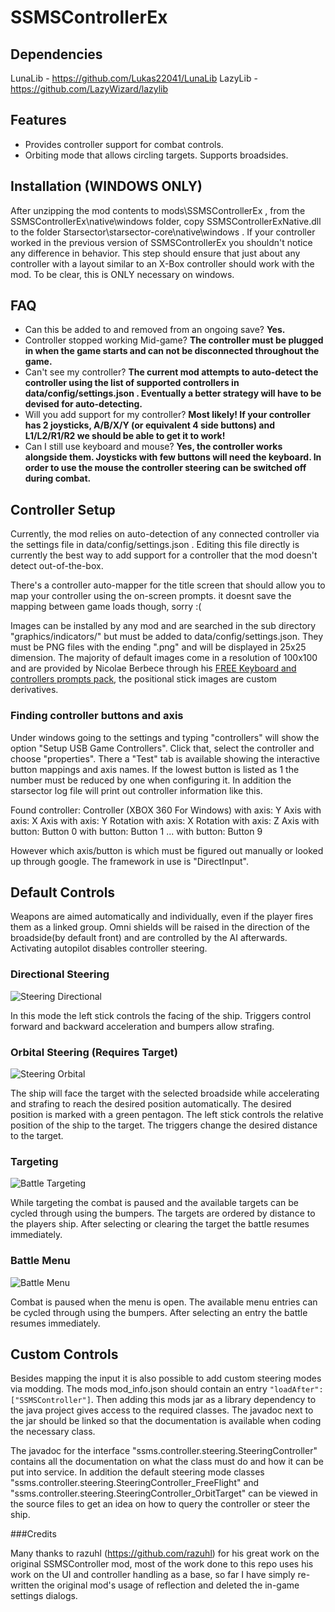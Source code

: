 # SSMSControllerEx

## Dependencies

LunaLib - https://github.com/Lukas22041/LunaLib
LazyLib - https://github.com/LazyWizard/lazylib

## Features

* Provides controller support for combat controls.
* Orbiting mode that allows circling targets. Supports broadsides.

## Installation (WINDOWS ONLY)
After unzipping the mod contents to mods\SSMSControllerEx , from the SSMSControllerEx\native\windows folder, copy SSMSControllerExNative.dll to the folder Starsector\starsector-core\native\windows . If your controller worked in the previous version of SSMSControllerEx you shouldn't notice any difference in behavior. This step should ensure that just about any controller with a layout similar to an X-Box controller should work with the mod. To be clear, this is ONLY necessary on windows.

## FAQ

 - Can this be added to and removed from an ongoing save? **Yes.**
 - Controller stopped working Mid-game?  **The controller must be plugged in when the game starts and can not be disconnected throughout the game.**
 - Can't see my controller? **The current mod attempts to auto-detect the controller using the list of supported controllers in data/config/settings.json . Eventually a better strategy will have to be devised for auto-detecting.**
 - Will you add support for my controller? **Most likely! If your controller has 2 joysticks, A/B/X/Y (or equivalent 4 side buttons) and L1/L2/R1/R2 we should be able to get it to work!**
 - Can I still use keyboard and mouse? **Yes, the controller works alongside them. Joysticks with few buttons will need the keyboard. In order to use the mouse the controller steering can be switched off during combat.**

## Controller Setup

Currently, the mod relies on auto-detection of any connected controller via the settings file in data/config/settings.json . Editing this file directly is currently the best way to add support for a controller that the mod doesn't detect out-of-the-box.

There's a controller auto-mapper for the title screen that should allow you to map your controller using the on-screen prompts. it doesnt save the mapping between game loads though, sorry :(

Images can be installed by any mod and are searched in the sub directory "graphics/indicators/" but must be added to data/config/settings.json. They must be PNG files with the ending ".png" and will be displayed in 
25x25 dimension. The majority of default images come in a resolution of 100x100 and are provided by Nicolae Berbece through his [FREE Keyboard and controllers prompts pack](https://opengameart.org/content/free-keyboard-and-controllers-prompts-pack), the positional stick images are custom derivatives.

### Finding controller buttons and axis

Under windows going to the settings and typing "controllers" will show the option "Setup USB Game Controllers". Click that, select the controller and choose "properties". 
There a "Test" tab is available showing the interactive button mappings and axis names. If the lowest button is listed as 1 the number must be reduced by one when configuring it.
In addition the starsector log file will print out controller information like this.

Found controller: Controller (XBOX 360 For Windows)
with axis: Y Axis
with axis: X Axis
with axis: Y Rotation
with axis: X Rotation
with axis: Z Axis
with button: Button 0
with button: Button 1
...
with button: Button 9

However which axis/button is which must be figured out manually or looked up through google. The framework in use is "DirectInput".

## Default Controls

Weapons are aimed automatically and individually, even if the player fires them as a linked group. Omni shields will be raised in the direction of the broadside(by default front) and are controlled by the AI afterwards. Activating autopilot disables controller steering.

### Directional Steering

![Steering Directional](https://raw.githubusercontent.com/razuhl/SSMSController/master/images/Battle_Steering_Directional.png)

In this mode the left stick controls the facing of the ship. Triggers control forward and backward acceleration and bumpers allow strafing.

### Orbital Steering (Requires Target)

![Steering Orbital](https://raw.githubusercontent.com/razuhl/SSMSController/master/images/Battle_Steering_Orbital.png)

The ship will face the target with the selected broadside while accelerating and strafing to reach the desired position automatically. The desired position is marked with a green pentagon. The left stick controls the relative position of the ship to the target. The triggers change the desired distance to the target.

### Targeting

![Battle Targeting](https://raw.githubusercontent.com/razuhl/SSMSController/master/images/Battle_Targeting.png)

While targeting the combat is paused and the available targets can be cycled through using the bumpers. The targets are ordered by distance to the players ship. After selecting or clearing the target the battle resumes immediately.

### Battle Menu

![Battle Menu](https://raw.githubusercontent.com/razuhl/SSMSController/master/images/Battle_Menu.png)

Combat is paused when the menu is open. The available menu entries can be cycled through using the bumpers. After selecting an entry the battle resumes immediately.

## Custom Controls

Besides mapping the input it is also possible to add custom steering modes via modding. The mods mod_info.json should contain an entry `"loadAfter":["SSMSController"]`. Then adding this mods jar as a library dependency to the java project gives access to the required classes. The javadoc next to the jar should be linked so that the documentation is available when coding the necessary class. 

The javadoc for the interface "ssms.controller.steering.SteeringController" contains all the documentation on what the class must do and how it can be put into service. In addition the default steering mode classes "ssms.controller.steering.SteeringController_FreeFlight" and "ssms.controller.steering.SteeringController_OrbitTarget" can be viewed in the source files to get an idea on how to query the controller or steer the ship.

###Credits

Many thanks to razuhl (https://github.com/razuhl) for his great work on the original SSMSController mod, most of the work done to this repo uses his work on the UI and controller handling as a base, so far I have simply re-written the original mod's usage of reflection and deleted the in-game settings dialogs.
